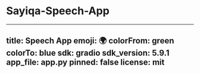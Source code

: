 # Sayiqa-Speech-App
---
title: Speech App
emoji: 🌍
colorFrom: green
colorTo: blue
sdk: gradio
sdk_version: 5.9.1
app_file: app.py
pinned: false
license: mit
---


